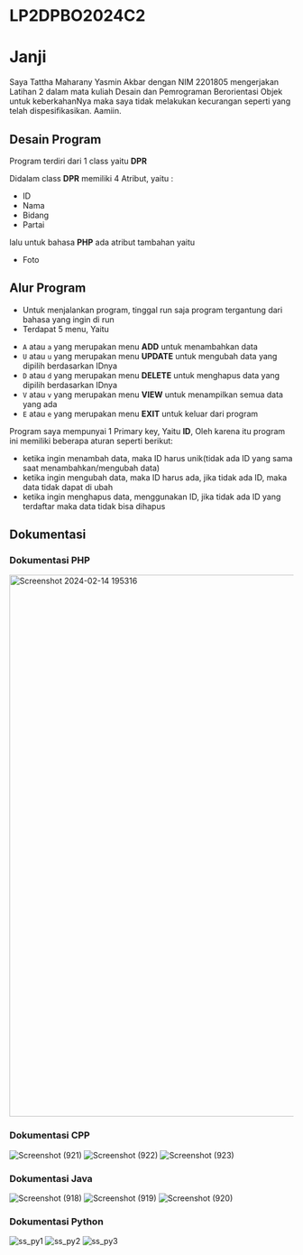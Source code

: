 # LP2DPBO2024C2

# Janji

Saya Tattha Maharany Yasmin Akbar dengan NIM 2201805 mengerjakan Latihan 2 dalam mata kuliah Desain dan Pemrograman Berorientasi Objek untuk keberkahanNya maka saya tidak melakukan kecurangan seperti yang telah dispesifikasikan. Aamiin.

## Desain Program 
Program terdiri dari 1 class yaitu **DPR**

Didalam class **DPR** memiliki 4 Atribut, yaitu : 
* ID
* Nama
* Bidang
* Partai

lalu untuk bahasa **PHP** ada atribut tambahan yaitu 
* Foto

## Alur Program
- Untuk menjalankan program, tinggal run saja program tergantung dari bahasa yang ingin di run
- Terdapat 5 menu, Yaitu
* `A` atau `a`  yang merupakan menu **ADD** untuk menambahkan data
* `U` atau `u`  yang merupakan menu **UPDATE** untuk mengubah data yang dipilih berdasarkan IDnya
* `D` atau `d`  yang merupakan menu **DELETE** untuk menghapus data yang dipilih berdasarkan IDnya
* `V` atau `v`  yang merupakan menu **VIEW** untuk menampilkan semua data yang ada
* `E` atau `e`  yang merupakan menu **EXIT** untuk keluar dari program

Program saya mempunyai 1 Primary key, Yaitu **ID**, Oleh karena itu program ini memiliki beberapa aturan seperti berikut:
* ketika ingin menambah data, maka ID harus unik(tidak ada ID yang sama saat menambahkan/mengubah data)
* ketika ingin mengubah data, maka ID harus ada, jika tidak ada ID, maka data tidak dapat di ubah
* ketika ingin menghapus data, menggunakan ID, jika tidak ada ID yang terdaftar maka data tidak bisa dihapus

## Dokumentasi 

### Dokumentasi PHP
<img width="960" alt="Screenshot 2024-02-14 195316" src="https://github.com/tatxha/LP1DPBO2024C1/assets/134766457/90618abb-d407-4683-b00c-a0bc7b54e3d9">

### Dokumentasi CPP
![Screenshot (921)](https://github.com/tatxha/LP1DPBO2024C1/assets/134766457/4a727cf8-cc47-42fa-a1e5-90e0ad8de8b6)
![Screenshot (922)](https://github.com/tatxha/LP1DPBO2024C1/assets/134766457/025eab82-cb3d-4043-9180-4e521d7cbb3b)
![Screenshot (923)](https://github.com/tatxha/LP1DPBO2024C1/assets/134766457/c81ea02f-ce50-483e-8ba3-ae7045270d4e)

### Dokumentasi Java
![Screenshot (918)](https://github.com/tatxha/LP1DPBO2024C1/assets/134766457/daa786a1-204e-4f2c-b9e9-b7175ed00cde)
![Screenshot (919)](https://github.com/tatxha/LP1DPBO2024C1/assets/134766457/f812fb96-d3c7-4a12-989a-1961431daac2)
![Screenshot (920)](https://github.com/tatxha/LP1DPBO2024C1/assets/134766457/56d3528d-1fb4-449c-b10f-caad08d67af0)

### Dokumentasi Python
![ss_py1](https://github.com/tatxha/LP1DPBO2024C1/assets/134766457/4b834142-3550-4373-91bf-135b6f3c8093)
![ss_py2](https://github.com/tatxha/LP1DPBO2024C1/assets/134766457/057d39fe-8db2-4535-98ec-35739ce7b75c)
![ss_py3](https://github.com/tatxha/LP1DPBO2024C1/assets/134766457/b24211c9-c5bf-4689-bc04-21534ce231f3)




